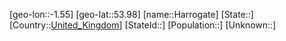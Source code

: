 ﻿---
location: [53.98,-1.55]
type: City
tags:
- geo/City


SpocWebEntityId: 30775
isDeleted: false
confidential: public

---
[geo-lon::-1.55]
[geo-lat::53.98]
[name::Harrogate]
[State::]
[Country::[United_Kingdom](geo/Continent/Europe/United_Kingdom.md)]
[StateId::]
[Population::]
[Unknown::]

